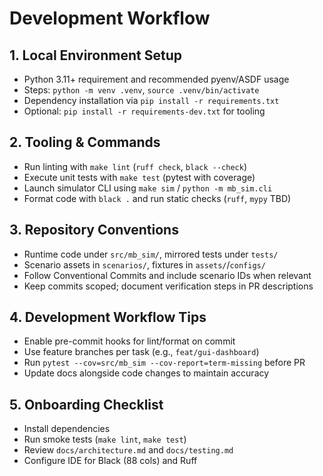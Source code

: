 # Development Workflow

## 1. Local Environment Setup
- Python 3.11+ requirement and recommended pyenv/ASDF usage
- Steps: `python -m venv .venv`, `source .venv/bin/activate`
- Dependency installation via `pip install -r requirements.txt`
- Optional: `pip install -r requirements-dev.txt` for tooling

## 2. Tooling & Commands
- Run linting with `make lint` (`ruff check`, `black --check`)
- Execute unit tests with `make test` (pytest with coverage)
- Launch simulator CLI using `make sim` / `python -m mb_sim.cli`
- Format code with `black .` and run static checks (`ruff`, `mypy` TBD)

## 3. Repository Conventions
- Runtime code under `src/mb_sim/`, mirrored tests under `tests/`
- Scenario assets in `scenarios/`, fixtures in `assets/`/`configs/`
- Follow Conventional Commits and include scenario IDs when relevant
- Keep commits scoped; document verification steps in PR descriptions

## 4. Development Workflow Tips
- Enable pre-commit hooks for lint/format on commit
- Use feature branches per task (e.g., `feat/gui-dashboard`)
- Run `pytest --cov=src/mb_sim --cov-report=term-missing` before PR
- Update docs alongside code changes to maintain accuracy

## 5. Onboarding Checklist
- Install dependencies
- Run smoke tests (`make lint`, `make test`)
- Review `docs/architecture.md` and `docs/testing.md`
- Configure IDE for Black (88 cols) and Ruff

